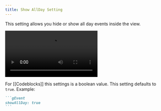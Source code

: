 ```yaml
---
title: Show AllDay Setting
---
```

This setting allows you hide or show all day events inside the view.

<video src="changeShowAllDaySetting.mp4" controls loop title="Change show all day Setting"></video>

For [[Codeblocks]] this settings is a boolean value.
This setting defaults to `true`.
Example:

~~~md
```gEvent
showAllDay: true
```
~~~
